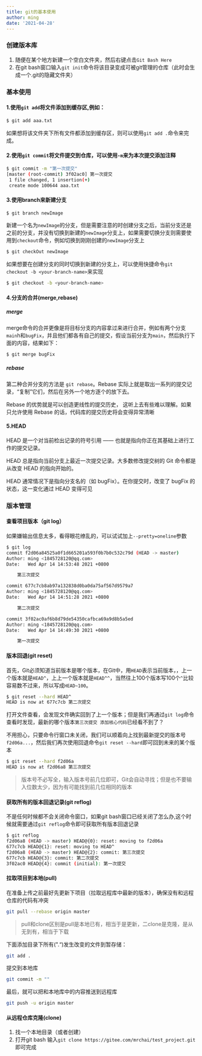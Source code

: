 ```yaml
---
title: git的基本使用
author: ming
date: '2021-04-28'
---
```


### 创建版本库

1. 随便在某个地方新建一个空白文件夹，然后右键点击`Git Bash Here`
2. 在git bash窗口输入`git init`命令将该目录变成可被git管理的仓库（此时会生成一个.git的隐藏文件夹）

### 基本使用

#### 1.使用`git add`将文件添加到缓存区,例如：

```bash
$ git add aaa.txt
```

如果想将该文件夹下所有文件都添加到缓存区，则可以使用`git add .`命令来完成。

#### 2.使用`git commit`将文件提交到仓库，可以使用`-m`来为本次提交添加注释

```bash
$ git commit -m "第一次提交"
[master (root-commit) 3f02ac0] 第一次提交
 1 file changed, 1 insertion(+)
 create mode 100644 aaa.txt
```

#### 3.使用branch来新建分支

```bash
$ git branch newImage
```

新建一个名为`newImage`的分支，但是需要注意的时创建分支之后，当前分支还是之前的分支，并没有切换到新建的`newImage`分支上，如果需要切换分支则需要使用到`checkout`命令，例如切换到刚刚创建的`newImage`分支上

```bash
$ git checkOut newImage
```

如果想要在创建分支的同时切换到新建的分支上，可以使用快捷命令`git checkout -b <your-branch-name>`来实现

```bash
$ git checkout -b <your-branch-name>
```

#### 4.分支的合并(merge,rebase)

##### merge

merge命令的合并更像是将目标分支的内容拿过来进行合并，例如有两个分支`main`h和`bugFix`，并且他们都各有自己的提交，假设当前分支为`main`，然后执行下面的内容，结果如下：

```bash
$ git merge bugFix
```

##### rebase

第二种合并分支的方法是 `git rebase`。Rebase 实际上就是取出一系列的提交记录，“复制”它们，然后在另外一个地方逐个的放下去。

Rebase 的优势就是可以创造更线性的提交历史，	这听上去有些难以理解。如果只允许使用 Rebase 的话，代码库的提交历史将会变得异常清晰


#### 5.HEAD

HEAD 是一个对当前检出记录的符号引用 —— 也就是指向你正在其基础上进行工作的提交记录。

HEAD 总是指向当前分支上最近一次提交记录。大多数修改提交树的 Git 命令都是从改变 HEAD 的指向开始的。

HEAD 通常情况下是指向分支名的（如 bugFix）。在你提交时，改变了 bugFix 的状态，这一变化通过 HEAD 变得可见

### 版本管理

#### 查看项目版本（git log）

如果嫌输出信息太多，看得眼花缭乱的，可以试试加上`--pretty=oneline`参数

```bash
$ git log
commit f2d06a84525a0f1d665201a593f0b7b0c532c79d (HEAD -> master)
Author: ming <1845728120@qq.com>
Date:   Wed Apr 14 14:53:48 2021 +0800

    第三次提交

commit 677c7cb8ab97a132838d0ba0da75af567d9579a7
Author: ming <1845728120@qq.com>
Date:   Wed Apr 14 14:51:28 2021 +0800

    第二次提交

commit 3f02ac0af6b8d79de54350cafbca69a9d8b5a5ed
Author: ming <1845728120@qq.com>
Date:   Wed Apr 14 14:49:30 2021 +0800

    第一次提交


```

#### 版本回退(git reset)

首先，Git必须知道当前版本是哪个版本，在Git中，用`HEAD`表示当前版本，，上一个版本就是`HEAD^`，上上一个版本就是`HEAD^^`，当然往上100个版本写100个`^`比较容易数不过来，所以写成`HEAD~100`。

```bash
$ git reset --hard HEAD^
HEAD is now at 677c7cb 第二次提交
```

打开文件查看，会发现文件确实回到了上一个版本；但是我们再通过`git log`命令查看时发现，最新的哪个版本`第三次提交 添加核心代码`已经看不到了？

不用担心，只要命令行窗口未关闭，我们可以顺着向上找到最新提交的版本号`f2d06a...`，然后我们再次使用回退命令`git reset --hard`即可回到未来的某个版本

```bash
$ git reset --hard f2d06a
HEAD is now at f2d06a8 第三次提交
```

> 版本号不必写全，输入版本号前几位即可，Git会自动寻找；但是也不要输入位数太少，因为有可能找到前几位相同的版本

#### 获取所有的版本回退记录(git reflog)

不是任何时候都不会关闭命令窗口，如果git bash窗口已经关闭了怎么办,这个时候就需要通过`git reflog`命令即可获取所有版本回退记录

```bash
$ git reflog
f2d06a8 (HEAD -> master) HEAD@{0}: reset: moving to f2d06a
677c7cb HEAD@{1}: reset: moving to HEAD^
f2d06a8 (HEAD -> master) HEAD@{2}: commit: 第三次提交
677c7cb HEAD@{3}: commit: 第二次提交
3f02ac0 HEAD@{4}: commit (initial): 第一次提交
```

#### 拉取项目到本地(pull)

在准备上传之前最好先更新下项目（拉取远程库中最新的版本），确保没有和远程仓库的代码有冲突

```bash
git pull --rebase origin master
```

>pull和clone区别是pull是本地已有，相当于是更新，二clone是克隆，是从无到有，相当于下载

下面添加目录下所有(".“)发生改变的文件到暂存储：

```bash
git add .
```

提交到本地库

```bash
git commit -m ""
```

最后，就可以把和本地库中的内容推送到远程库

```bash
git push -u origin master
```

#### 从远程仓库克隆(clone)

1. 找一个本地目录（或者创建）
2. 打开git bash 输入`git clone https://gitee.com/mrchai/test_project.git ` 即可完成